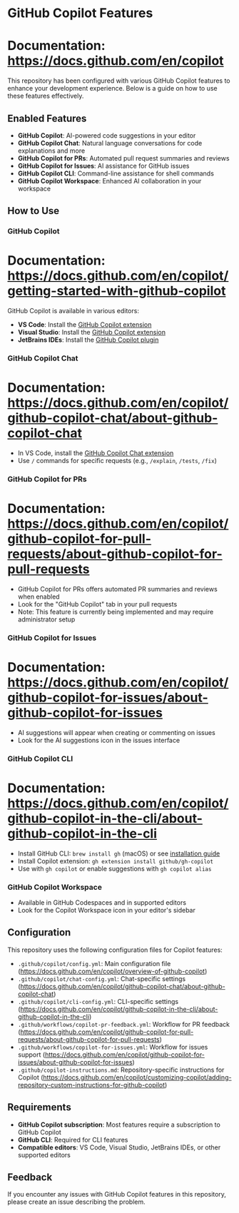 # GitHub Copilot Features
# Documentation: https://docs.github.com/en/copilot

This repository has been configured with various GitHub Copilot features to enhance your development experience. Below is a guide on how to use these features effectively.

## Enabled Features

- **GitHub Copilot**: AI-powered code suggestions in your editor
- **GitHub Copilot Chat**: Natural language conversations for code explanations and more
- **GitHub Copilot for PRs**: Automated pull request summaries and reviews
- **GitHub Copilot for Issues**: AI assistance for GitHub issues
- **GitHub Copilot CLI**: Command-line assistance for shell commands
- **GitHub Copilot Workspace**: Enhanced AI collaboration in your workspace

## How to Use

### GitHub Copilot
# Documentation: https://docs.github.com/en/copilot/getting-started-with-github-copilot
GitHub Copilot is available in various editors:
- **VS Code**: Install the [GitHub Copilot extension](https://marketplace.visualstudio.com/items?itemName=GitHub.copilot)
- **Visual Studio**: Install the [GitHub Copilot extension](https://marketplace.visualstudio.com/items?itemName=GitHub.copilotvs)
- **JetBrains IDEs**: Install the [GitHub Copilot plugin](https://plugins.jetbrains.com/plugin/17718-github-copilot)

### GitHub Copilot Chat
# Documentation: https://docs.github.com/en/copilot/github-copilot-chat/about-github-copilot-chat
- In VS Code, install the [GitHub Copilot Chat extension](https://marketplace.visualstudio.com/items?itemName=GitHub.copilot-chat)
- Use `/` commands for specific requests (e.g., `/explain`, `/tests`, `/fix`)

### GitHub Copilot for PRs
# Documentation: https://docs.github.com/en/copilot/github-copilot-for-pull-requests/about-github-copilot-for-pull-requests
- GitHub Copilot for PRs offers automated PR summaries and reviews when enabled
- Look for the "GitHub Copilot" tab in your pull requests
- Note: This feature is currently being implemented and may require administrator setup

### GitHub Copilot for Issues
# Documentation: https://docs.github.com/en/copilot/github-copilot-for-issues/about-github-copilot-for-issues
- AI suggestions will appear when creating or commenting on issues
- Look for the AI suggestions icon in the issues interface

### GitHub Copilot CLI
# Documentation: https://docs.github.com/en/copilot/github-copilot-in-the-cli/about-github-copilot-in-the-cli
- Install GitHub CLI: `brew install gh` (macOS) or see [installation guide](https://github.com/cli/cli#installation)
- Install Copilot extension: `gh extension install github/gh-copilot`
- Use with `gh copilot` or enable suggestions with `gh copilot alias`

### GitHub Copilot Workspace
- Available in GitHub Codespaces and in supported editors
- Look for the Copilot Workspace icon in your editor's sidebar

## Configuration

This repository uses the following configuration files for Copilot features:
- `.github/copilot/config.yml`: Main configuration file (https://docs.github.com/en/copilot/overview-of-github-copilot)
- `.github/copilot/chat-config.yml`: Chat-specific settings (https://docs.github.com/en/copilot/github-copilot-chat/about-github-copilot-chat)
- `.github/copilot/cli-config.yml`: CLI-specific settings (https://docs.github.com/en/copilot/github-copilot-in-the-cli/about-github-copilot-in-the-cli)
- `.github/workflows/copilot-pr-feedback.yml`: Workflow for PR feedback (https://docs.github.com/en/copilot/github-copilot-for-pull-requests/about-github-copilot-for-pull-requests)
- `.github/workflows/copilot-for-issues.yml`: Workflow for issues support (https://docs.github.com/en/copilot/github-copilot-for-issues/about-github-copilot-for-issues)
- `.github/copilot-instructions.md`: Repository-specific instructions for Copilot (https://docs.github.com/en/copilot/customizing-copilot/adding-repository-custom-instructions-for-github-copilot)

## Requirements

- **GitHub Copilot subscription**: Most features require a subscription to GitHub Copilot
- **GitHub CLI**: Required for CLI features
- **Compatible editors**: VS Code, Visual Studio, JetBrains IDEs, or other supported editors

## Feedback

If you encounter any issues with GitHub Copilot features in this repository, please create an issue describing the problem.